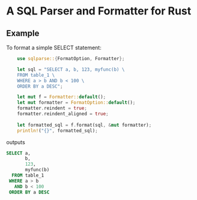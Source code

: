 # A SQL Parser and Formatter for Rust

## Example
To format a simple SELECT statement:

```rust
    use sqlparse::{FormatOption, Formatter};

    let sql = "SELECT a, b, 123, myfunc(b) \
    FROM table_1 \
    WHERE a > b AND b < 100 \
    ORDER BY a DESC";

    let mut f = Formatter::default();
    let mut formatter = FormatOption::default();
    formatter.reindent = true;
    formatter.reindent_aligned = true;
    
    let formatted_sql = f.format(sql, &mut formatter);
    println!("{}", formatted_sql);

```

outputs
```sql
SELECT a,
       b,
       123,
       myfunc(b)
  FROM table_1
 WHERE a > b
   AND b < 100
 ORDER BY a DESC
```